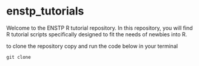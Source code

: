 # enstp_tutorials
 
Welcome to the ENSTP R tutorial repository. In this repository, you will find R tutorial scripts specifically designed to fit the needs of newbies into R.

to clone the repository copy and run the code below in your terminal

``
git clone 
``
